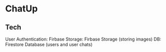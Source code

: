 # ChatUp

## Tech
User Authentication: Firbase
Storage: Firbase Storage (storing images)
DB: Firestore Database (users and user chats)
